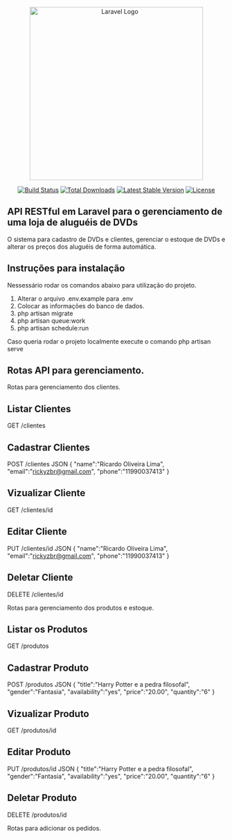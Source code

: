 <p align="center"><a href="https://laravel.com" target="_blank"><img src="https://raw.githubusercontent.com/laravel/art/master/logo-lockup/5%20SVG/2%20CMYK/1%20Full%20Color/laravel-logolockup-cmyk-red.svg" width="400" alt="Laravel Logo"></a></p>

<p align="center">
<a href="https://github.com/laravel/framework/actions"><img src="https://github.com/laravel/framework/workflows/tests/badge.svg" alt="Build Status"></a>
<a href="https://packagist.org/packages/laravel/framework"><img src="https://img.shields.io/packagist/dt/laravel/framework" alt="Total Downloads"></a>
<a href="https://packagist.org/packages/laravel/framework"><img src="https://img.shields.io/packagist/v/laravel/framework" alt="Latest Stable Version"></a>
<a href="https://packagist.org/packages/laravel/framework"><img src="https://img.shields.io/packagist/l/laravel/framework" alt="License"></a>
</p>


## API RESTful em Laravel para o gerenciamento de uma loja de aluguéis de DVDs

O sistema para cadastro de DVDs e clientes, gerenciar o estoque de DVDs e alterar os preços dos aluguéis de forma automática.

## Instruções para instalação

Nessessário rodar os comandos abaixo para utilização do projeto.
1. Alterar o arquivo .env.example para .env
2. Colocar as informações do banco de dados.
3. php artisan migrate
4. php artisan queue:work
5. php artisan schedule:run

Caso queria rodar o projeto localmente execute o comando
php artisan serve
   

## Rotas API para gerenciamento.

Rotas para gerenciamento dos clientes.

## Listar Clientes
GET /clientes

## Cadastrar Clientes
POST /clientes
JSON 
{
    "name":"Ricardo Oliveira Lima", 
    "email":"rickyzbr@gmail.com", 
    "phone":"11990037413"
}

## Vizualizar Cliente
GET /clientes/id

## Editar Cliente
PUT /clientes/id
JSON 
{
    "name":"Ricardo Oliveira Lima", 
    "email":"rickyzbr@gmail.com", 
    "phone":"11990037413"
}

## Deletar Cliente
DELETE /clientes/id

Rotas para gerenciamento dos produtos e estoque.

## Listar os Produtos
GET /produtos

## Cadastrar Produto
POST /produtos
JSON 
{
    "title":"Harry Potter e a pedra filosofal", 
    "gender":"Fantasia", 
    "availability":"yes",
    "price":"20.00",
    "quantity":"6"
}

## Vizualizar Produto
GET /produtos/id

## Editar Produto
PUT /produtos/id
JSON 
{
    "title":"Harry Potter e a pedra filosofal", 
    "gender":"Fantasia", 
    "availability":"yes",
    "price":"20.00",
    "quantity":"6"
}

## Deletar Produto
DELETE /produtos/id

Rotas para adicionar os pedidos.
   




